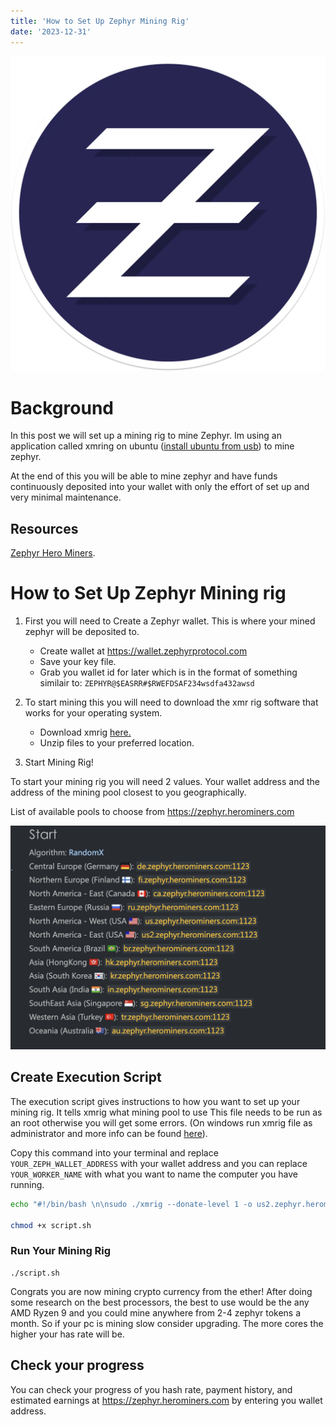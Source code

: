 ```yaml
---
title: 'How to Set Up Zephyr Mining Rig'
date: '2023-12-31'
---
```


![Pepe Link](https://raw.githubusercontent.com/ducks23/markdown-blog/main/images/zephyr.webp)


# Background

In this post we will set up a mining rig to mine Zephyr. Im using an application called xmring on ubuntu ([install ubuntu from usb](https://help.ubuntu.com/community/Installation/FromUSBStick)) to mine zephyr.

At the end of this you will be able to mine zephyr and have funds continuously deposited into your wallet with only the effort of set up and very minimal maintenance.

## Resources

[Zephyr Hero Miners](https://zephyr.herominers.com/#). 



# How to Set Up Zephyr Mining rig
1. First you will need to Create a Zephyr wallet. This is where your mined zephyr will be deposited to. 
   - Create wallet at https://wallet.zephyrprotocol.com
    - Save your key file.
    - Grab you wallet id for later which is in the format of something similair to: ```ZEPHYR@$EASRR#$RWEFDSAF234wsdfa432awsd```

2.  To start mining this you will need to download the xmr rig software that works for your operating system.
    - Download xmrig [here.](https://xmrig.com/download)
    - Unzip files to your preferred location.

3. Start Mining Rig!


To start your mining rig you will need 2 values. Your wallet address and the address of the mining pool closest to you geographically.

List of available pools to choose from https://zephyr.herominers.com


![Mining pools](https://raw.githubusercontent.com/ducks23/markdown-blog/main/images/mining_pools.png)


## Create Execution Script
 
The execution script gives instructions to how you want to set up your mining rig. It tells xmrig what mining pool to use
This file needs to be run as an root otherwise you will get some errors. (On windows run xmrig file as administrator and more info can be found [here](https://zephyr.herominers.com/#how-to-mine-zephyr-zeph)).

Copy this command into your terminal and replace ```YOUR_ZEPH_WALLET_ADDRESS``` with your wallet address and you can replace ```YOUR_WORKER_NAME``` with what you want to name the computer you have running.


```bash 
echo "#!/bin/bash \n\nsudo ./xmrig --donate-level 1 -o us2.zephyr.herominers.com:1123 -u YOUR_ZEPH_WALLET_ADDRESS -p YOUR_WORKER_NAME -a rx/0 -k" > script.sh 

chmod +x script.sh
```
### Run Your Mining Rig
```
./script.sh
```

Congrats you are now mining crypto currency from the ether! After doing some research on the best processors, the best to use would be the any AMD Ryzen 9 and you could mine anywhere from 2-4 zephyr tokens a month. So if your pc is mining slow consider upgrading. The more cores the higher your has rate will be.


## Check your progress

You can check your progress of you hash rate, payment history, and estimated earnings at https://zephyr.herominers.com by entering you wallet address.